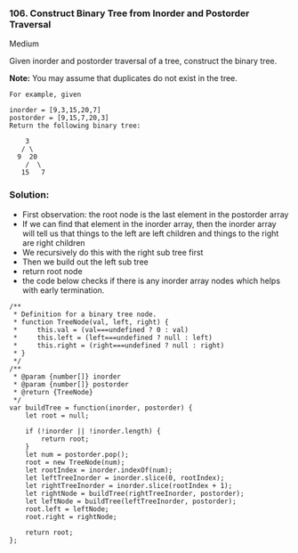 ### 106. Construct Binary Tree from Inorder and Postorder Traversal
Medium

Given inorder and postorder traversal of a tree, construct the binary tree.

**Note:**
You may assume that duplicates do not exist in the tree.
```
For example, given

inorder = [9,3,15,20,7]
postorder = [9,15,7,20,3]
Return the following binary tree:

    3
   / \
  9  20
    /  \
   15   7
```

### Solution:
- First observation: the root node is the last element in the postorder array
- If we can find that element in the inorder array, then the inorder array will tell us that things to the left are left children and things to the right are right children
- We recursively do this with the right sub tree first
- Then we build out the left sub tree
- return root node
- the code below checks if there is any inorder array nodes which helps with early termination.

```
/**
 * Definition for a binary tree node.
 * function TreeNode(val, left, right) {
 *     this.val = (val===undefined ? 0 : val)
 *     this.left = (left===undefined ? null : left)
 *     this.right = (right===undefined ? null : right)
 * }
 */
/**
 * @param {number[]} inorder
 * @param {number[]} postorder
 * @return {TreeNode}
 */
var buildTree = function(inorder, postorder) {
    let root = null;
    
    if (!inorder || !inorder.length) {
        return root;
    }
    let num = postorder.pop();
    root = new TreeNode(num);
    let rootIndex = inorder.indexOf(num);
    let leftTreeInorder = inorder.slice(0, rootIndex);
    let rightTreeInorder = inorder.slice(rootIndex + 1);
    let rightNode = buildTree(rightTreeInorder, postorder);
    let leftNode = buildTree(leftTreeInorder, postorder);
    root.left = leftNode;
    root.right = rightNode;
    
    return root;
};
```
